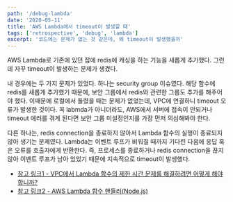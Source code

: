 ```yaml
---
path: '/debug-lambda'
date: '2020-05-11'
title: 'AWS Lambda에서 timeout이 발생할 때'
tags: ['retrospective', 'debug', 'lambda']
excerpt: '코드에는 문제가 없는 것 같은데, 왜 timeout이 발생했을까'
---
```


AWS Lambda로 기존에 있던 잡에 redis에 캐싱을 하는 기능을 새롭게 추가했다. 그런데 자꾸 timeout이 발생하는 문제가 생겼다. 

내 경우에는 두 가지 문제가 있었다. 하나는 security group 이슈였다. 해당 함수에 redis를 새롭게 추가했기 때문에, 보안 그룹에서 redis와 관련한 그룹도 추가를 해주어야 했다. 이때문에 로컬에서 돌렸을 때는 문제가 없었는데, VPC에 연결하니 timeout 오류가 발생한 것이다. 꼭 labmda가 아니더라도, AWS에서 서버에 접속이 안되거나 timeout 에러를 겪게 된다면 보안 그룹 미설정인지를 가장 먼저 의심해봐야 한다.

다른 하나는, redis connection을 종료하지 않아서 Lambda 함수의 실행이 종료되지 않아 생기는 문제였다. Lambda는 이벤트 루프가 비워질 때까지 기다린 다음에 응답 혹은 오류를 호출자에게 반환한다. 즉, 프로세스를 종료하거나 redis connection을 끊지 않아 이벤트 루프가 남아 있었기 때문에 지속적으로 timeout이 발생했다.

- [참고 링크1 - VPC에서 Lambda 함수의 제한 시간 문제를 해결하려면 어떻게 해야 합니까?](https://aws.amazon.com/ko/premiumsupport/knowledge-center/lambda-vpc-troubleshoot-timeout/)
- [참고 링크2 - AWS Lambda 함수 핸들러(Node.js)](https://docs.aws.amazon.com/ko_kr/lambda/latest/dg/nodejs-handler.html)